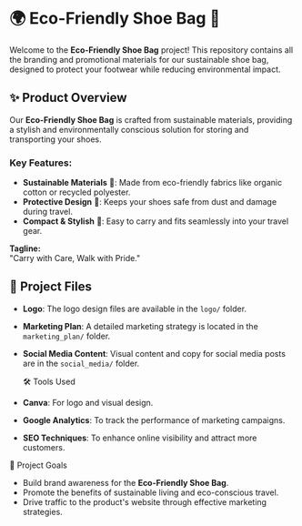   

# 🌍 Eco-Friendly Shoe Bag 🌿

Welcome to the **Eco-Friendly Shoe Bag** project! This repository contains all the branding and promotional materials for our sustainable shoe bag, designed to protect your footwear while reducing environmental impact.

## ✨ Product Overview
Our **Eco-Friendly Shoe Bag** is crafted from sustainable materials, providing a stylish and environmentally conscious solution for storing and transporting your shoes.

### Key Features:
- **Sustainable Materials** 🌱: Made from eco-friendly fabrics like organic cotton or recycled polyester.
- **Protective Design** 👜: Keeps your shoes safe from dust and damage during travel.
- **Compact & Stylish** 🎒: Easy to carry and fits seamlessly into your travel gear.

**Tagline:**  
"Carry with Care, Walk with Pride."

## 📂 Project Files
- **Logo**: The logo design files are available in the `logo/` folder.
- **Marketing Plan**: A detailed marketing strategy is located in the `marketing_plan/` folder.
- **Social Media Content**: Visual content and copy for social media posts are in the `social_media/` folder.

  🛠️ Tools Used
- **Canva**: For logo and visual design.
- **Google Analytics**: To track the performance of marketing campaigns.
- **SEO Techniques**: To enhance online visibility and attract more customers.

 🚀 Project Goals
- Build brand awareness for the **Eco-Friendly Shoe Bag**.
- Promote the benefits of sustainable living and eco-conscious travel.
- Drive traffic to the product's website through effective marketing strategies.

 